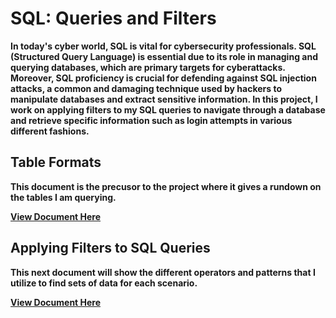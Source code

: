 <h1>SQL: Queries and Filters</h1>

<b>In today's cyber world, SQL is vital for cybersecurity professionals. SQL (Structured Query Language) is essential due to its role in managing and querying databases, which are primary targets for cyberattacks. Moreover, SQL proficiency is crucial for defending against SQL injection attacks, a common and damaging technique used by hackers to manipulate databases and extract sensitive information. In this project, I work on applying filters to my SQL queries to navigate through a database and retrieve specific information such as login attempts in various different fashions.</b>

<h2>Table Formats</h2>

<b>This document is the precusor to the project where it gives a rundown on the tables I am querying.</b>

<b>[View Document Here](https://docs.google.com/document/d/1ZHjmIqYyGQ0w4RmvRicHJw1lUnPBBS8kWQD1ThaW4oI/edit?usp=sharing)</b>

<h2>Applying Filters to SQL Queries</h2>

<b>This next document will show the different operators and patterns that I utilize to find sets of data for each scenario.</b>

<b>[View Document Here](https://docs.google.com/document/d/1BUWCtcr6SoRBOYcJDwAWFckwzEsK0JH5UseIuSLkYBk/edit?usp=sharing&resourcekey=0-2rATEwuTUKzl2eKFT8sw0g)</b>

<br />


<!--
 ```diff
- text in red
+ text in green
! text in orange
# text in gray
@@ text in purple (and bold)@@
```
--!>
